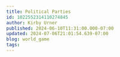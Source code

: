 ```yaml
---
title: Political Parties
id: 1022552314110274845
author: Kirby Urner
published: 2024-06-10T11:31:00.000-07:00
updated: 2024-07-06T21:01:54.639-07:00
blog: world_game
tags: 
---
```


